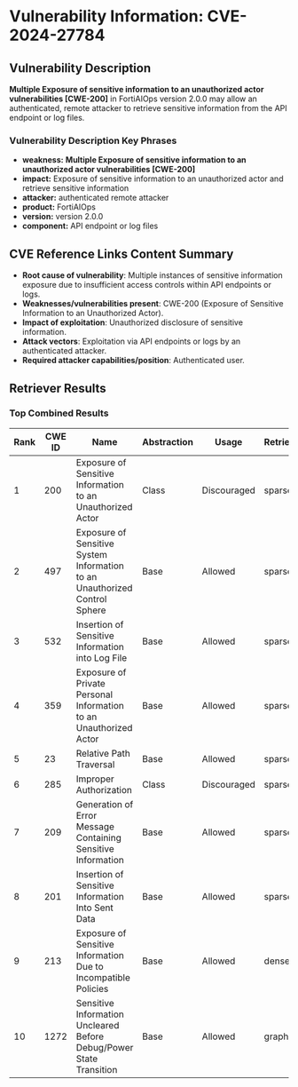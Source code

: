 # Vulnerability Information: CVE-2024-27784

## Vulnerability Description
**Multiple Exposure of sensitive information to an unauthorized actor vulnerabilities [CWE-200]** in FortiAIOps version 2.0.0 may allow an authenticated, remote attacker to retrieve sensitive information from the API endpoint or log files.

### Vulnerability Description Key Phrases
- **weakness:** **Multiple Exposure of sensitive information to an unauthorized actor vulnerabilities [CWE-200]**
- **impact:** Exposure of sensitive information to an unauthorized actor and retrieve sensitive information
- **attacker:** authenticated remote attacker
- **product:** FortiAIOps
- **version:** version 2.0.0
- **component:** API endpoint or log files

## CVE Reference Links Content Summary
- **Root cause of vulnerability**: Multiple instances of sensitive information exposure due to insufficient access controls within API endpoints or logs.
- **Weaknesses/vulnerabilities present**: CWE-200 (Exposure of Sensitive Information to an Unauthorized Actor).
- **Impact of exploitation**: Unauthorized disclosure of sensitive information.
- **Attack vectors**: Exploitation via API endpoints or logs by an authenticated attacker.
- **Required attacker capabilities/position**: Authenticated user.

## Retriever Results

### Top Combined Results

| Rank | CWE ID | Name | Abstraction | Usage  | Retrievers | Individual Scores |
|------|--------|------|-------------|-------|------------|-------------------|
| 1 | 200 | Exposure of Sensitive Information to an Unauthorized Actor | Class | Discouraged | sparse | 0.327 |
| 2 | 497 | Exposure of Sensitive System Information to an Unauthorized Control Sphere | Base | Allowed | sparse | 0.296 |
| 3 | 532 | Insertion of Sensitive Information into Log File | Base | Allowed | sparse | 0.269 |
| 4 | 359 | Exposure of Private Personal Information to an Unauthorized Actor | Base | Allowed | sparse | 0.262 |
| 5 | 23 | Relative Path Traversal | Base | Allowed | sparse | 0.260 |
| 6 | 285 | Improper Authorization | Class | Discouraged | sparse | 0.257 |
| 7 | 209 | Generation of Error Message Containing Sensitive Information | Base | Allowed | sparse | 0.256 |
| 8 | 201 | Insertion of Sensitive Information Into Sent Data | Base | Allowed | sparse | 0.253 |
| 9 | 213 | Exposure of Sensitive Information Due to Incompatible Policies | Base | Allowed | dense | 0.628 |
| 10 | 1272 | Sensitive Information Uncleared Before Debug/Power State Transition | Base | Allowed | graph | 0.002 |

